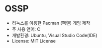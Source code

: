 # OSSP


- 리눅스를 이용한 Pacman (팩맨) 게임 제작
- 주 사용 언어: C
- 개발환경: Ubuntu, Visual Studio Code(IDE)
- License: MIT License
